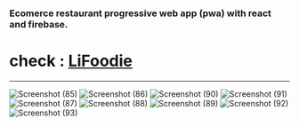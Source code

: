 <h3>Ecomerce restaurant progressive web app (pwa) with react and firebase.</h3>

<h1>check : <a href='https://lifoodie-dev.web.app/'>LiFoodie</a></h1>
<hr/>

![Screenshot (85)](https://user-images.githubusercontent.com/99950805/172386167-38f01902-dbdc-4d34-8042-a82d6f14987a.png)
![Screenshot (86)](https://user-images.githubusercontent.com/99950805/172386178-2735bbe4-659f-45e3-993e-6587c4b7f967.png)
![Screenshot (90)](https://user-images.githubusercontent.com/99950805/172386189-7f4348aa-bedc-4943-9d9e-acd5acbeffff.png)
![Screenshot (91)](https://user-images.githubusercontent.com/99950805/172386190-b8b36e67-506d-47d2-be98-d5fc122bc50d.png)
![Screenshot (87)](https://user-images.githubusercontent.com/99950805/172386181-00afb1a5-69a5-4322-acc6-e22b24270a44.png)
![Screenshot (88)](https://user-images.githubusercontent.com/99950805/172386184-8ebd5067-c087-45fc-aae6-f1e744b42a8d.png)
![Screenshot (89)](https://user-images.githubusercontent.com/99950805/172386187-1ef2f25b-af10-4593-bdb7-f5d885bb0858.png)
![Screenshot (92)](https://user-images.githubusercontent.com/99950805/172386194-5e78d2ee-95e7-4088-ae76-faea46d5d2fb.png)
![Screenshot (93)](https://user-images.githubusercontent.com/99950805/172386196-fa71ccd0-4e2f-425e-8b99-be1df3968f23.png)
